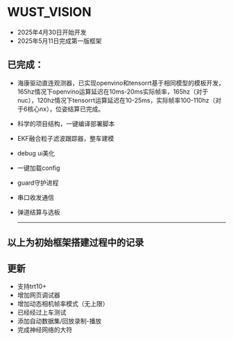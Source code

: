 # WUST_VISION
* 2025年4月30日开始开发
* 2025年5月11日完成第一版框架

## 已完成：
* 海康驱动直连观测器，已实现openvino和tensorrt基于相同模型的模板开发，165hz情况下openvino运算延迟在10ms-20ms实际帧率，165hz（对于nuc），120hz情况下tensorrt运算延迟在10-25ms，实际帧率100-110hz（对于6核心nx），位姿结算已完成。
* 科学的项目结构，一键编译部署脚本
* EKF融合粒子滤波跟踪器，整车建模
* debug ui美化
* 一键加载config 
* guard守护进程
* 串口收发通信
* 弹道结算与选板
  
  ---
## 以上为初始框架搭建过程中的记录




## 更新
* 支持trt10+
* 增加网页调试器
* 增加动态相机帧率模式（无上限）
* 已经经过上车测试
* 添加自动数据集/回放录制-播放
* 完成神经网络的大符
  